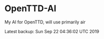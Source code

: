 # OpenTTD-AI
My AI for OpenTTD, will use primarily air

Latest backup: Sun Sep 22 04:36:02 UTC 2019

